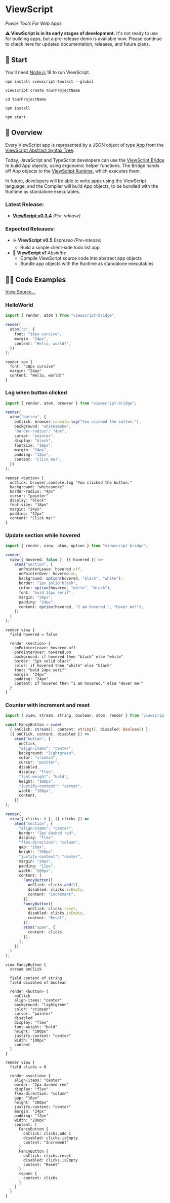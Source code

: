 # ViewScript

_Power Tools For Web Apps_

⚠️ **ViewScript is in its early stages of development.** It's not ready to use for building apps, but a pre-release demo is available now. Please continue to check here for updated documentation, releases, and future plans.

## 🧨 Start

You'll need [Node.js](https://nodejs.org/) 18 to run ViewScript.

```
npm install viewscript-toolkit --global

viewscript create YourProjectName

cd YourProjectName

npm install

npm start
```

## 🧭 Overview

Every ViewScript app is represented by a JSON object of type [App](https://github.com/alexyuly/ViewScript-Runtime/blob/main/lib/abstract.ts#L90) from the [ViewScript Abstract Syntax Tree](https://github.com/alexyuly/ViewScript-Runtime/blob/main/lib/abstract.ts).

Today, JavaScript and TypeScript developers can use the [ViewScript Bridge](https://github.com/alexyuly/ViewScript-Bridge) to build App objects, using ergonomic helper functions. The Bridge hands off App objects to the [ViewScript Runtime](https://github.com/alexyuly/ViewScript-Runtime), which executes them.

In future, developers will be able to write apps using the ViewScript language, and the Compiler will build App objects, to be bundled with the Runtime as standalone executables.

### Latest Release:

- [**ViewScript v0.3.4**](https://github.com/alexyuly/ViewScript/releases/tag/v0.3.4) _(Pre-release)_

### Expected Releases:

- ☕️ **ViewScript v0.5** _Espresso_ _(Pre-release)_
  - Build a simple client-side todo list app
- 🧪 **ViewScript v1** _Absinthe_
  - Compile ViewScript source code into abstract app objects
  - Bundle app objects with the Runtime as standalone executables

## 🧑‍💻 Code Examples

[View Source...](https://github.com/alexyuly/ViewScript-Toolkit/tree/main/examples/bridge/src)

### HelloWorld

```ts
import { render, atom } from "viewscript-bridge";

render(
  atom("p", {
    font: "18px cursive",
    margin: "24px",
    content: "Hello, world!",
  })
);
```

```
render <p> {
  font: "18px cursive"
  margin: "24px"
  content: "Hello, world!"
}
```

### Log when button clicked

```ts
import { render, atom, browser } from "viewscript-bridge";

render(
  atom("button", {
    onClick: browser.console.log("You clicked the button."),
    background: "whitesmoke",
    "border-radius": "4px",
    cursor: "pointer",
    display: "block",
    fontSize: "18px",
    margin: "24px",
    padding: "12px",
    content: "Click me!",
  })
);
```

```
render <button> {
  onClick: browser.console.log "You clicked the button."
  background: "whitesmoke"
  border-radius: "4px"
  cursor: "pointer"
  display: "block"
  font-size: "18px"
  margin: "24px"
  padding: "12px"
  content: "Click me!"
}
```

### Update section while hovered

```ts
import { render, view, atom, option } from "viewscript-bridge";

render(
  view({ hovered: false }, ({ hovered }) =>
    atom("section", {
      onPointerLeave: hovered.off,
      onPointerOver: hovered.on,
      background: option(hovered, "black", "white"),
      border: "1px solid black",
      color: option(hovered, "white", "black"),
      font: "bold 24px serif",
      margin: "24px",
      padding: "24px",
      content: option(hovered, "I am hovered.", "Hover me!"),
    })
  )
);
```

```
render view {
  field hovered = false

  render <section> {
    onPointerLeave: hovered.off
    onPointerOver: hovered.on
    background: if hovered then "black" else "white"
    border: "1px solid black"
    color: if hovered then "white" else "black"
    font: "bold 24px serif"
    margin: "24px"
    padding: "24px"
    content: if hovered then "I am hovered." else "Hover me!"
  }
}
```

### Counter with increment and reset

```ts
import { view, stream, string, boolean, atom, render } from "viewscript-bridge";

const FancyButton = view(
  { onClick: stream(), content: string(), disabled: boolean() },
  ({ onClick, content, disabled }) =>
    atom("button", {
      onClick,
      "align-items": "center",
      background: "lightgreen",
      color: "crimson",
      cursor: "pointer",
      disabled,
      display: "flex",
      "font-weight": "bold",
      height: "100px",
      "justify-content": "center",
      width: "100px",
      content,
    })
);

render(
  view({ clicks: 0 }, ({ clicks }) =>
    atom("section", {
      "align-items": "center",
      border: "2px dashed red",
      display: "flex",
      "flex-direction": "column",
      gap: "16px",
      height: "200px",
      "justify-content": "center",
      margin: "24px",
      padding: "12px",
      width: "200px",
      content: [
        FancyButton({
          onClick: clicks.add(1),
          disabled: clicks.isEmpty,
          content: "Increment",
        }),
        FancyButton({
          onClick: clicks.reset,
          disabled: clicks.isEmpty,
          content: "Reset",
        }),
        atom("span", {
          content: clicks,
        }),
      ],
    })
  )
);
```

```
view FancyButton {
  stream onClick

  field content of string
  field disabled of boolean

  render <button> {
    onClick
    align-items: "center"
    background: "lightgreen"
    color: "crimson"
    cursor: "pointer"
    disabled
    display: "flex"
    font-weight: "bold"
    height: "100px"
    justify-content: "center"
    width: "100px"
    content
  }
}

render view {
  field clicks = 0

  render <section> {
    align-items: "center"
    border: "2px dashed red"
    display: "flex"
    flex-direction: "column"
    gap: "16px"
    height: "200px"
    justify-content: "center"
    margin: "24px"
    padding: "12px"
    width: "200px"
    content: [
      FancyButton {
        onClick: clicks.add 1
        disabled: clicks.isEmpty
        content: "Increment"
      }
      FancyButton {
        onClick: clicks.reset
        disabled: clicks.isEmpty
        content: "Reset"
      }
      <span> {
        content: clicks
      }
    ]
  }
}
```
